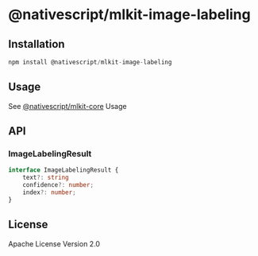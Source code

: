 # @nativescript/mlkit-image-labeling

## Installation

```javascript
npm install @nativescript/mlkit-image-labeling
```

## Usage

See [@nativescript/mlkit-core](/packages/mlkit-core/README.md) Usage

## API
### ImageLabelingResult

```ts
interface ImageLabelingResult {
    text?: string
    confidence?: number;
    index?: number;
}
```
## License

Apache License Version 2.0
